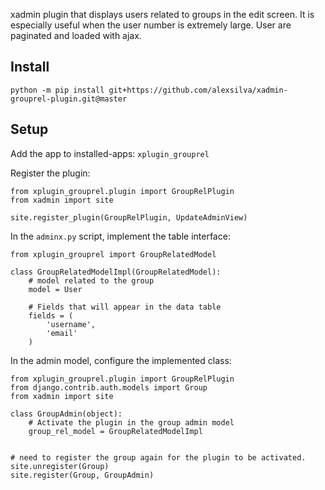 xadmin plugin that displays users related to groups in the edit screen. 
It is especially useful when the user number is extremely large. 
User are paginated and loaded with ajax.

Install
-
`python -m pip install git+https://github.com/alexsilva/xadmin-grouprel-plugin.git@master`

Setup
-

Add the app to installed-apps: `xplugin_grouprel`

Register the plugin:
```
from xplugin_grouprel.plugin import GroupRelPlugin
from xadmin import site

site.register_plugin(GroupRelPlugin, UpdateAdminView)
```

In the `adminx.py` script, implement the table interface:
```
from xplugin_grouprel import GroupRelatedModel

class GroupRelatedModelImpl(GroupRelatedModel):
    # model related to the group
    model = User
    
    # Fields that will appear in the data table
    fields = (
        'username',
        'email'
    )
```

In the admin model, configure the implemented class:
```
from xplugin_grouprel.plugin import GroupRelPlugin
from django.contrib.auth.models import Group
from xadmin import site

class GroupAdmin(object):
    # Activate the plugin in the group admin model
    group_rel_model = GroupRelatedModelImpl
    

# need to register the group again for the plugin to be activated.
site.unregister(Group)
site.register(Group, GroupAdmin)
```
